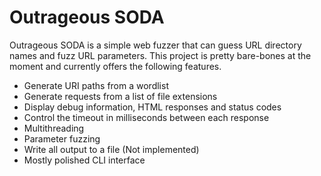 # Outrageous SODA

Outrageous SODA is a simple web fuzzer that can guess URL directory names and fuzz URL parameters.
This project is pretty bare-bones at the moment and currently offers the following features.

- Generate URI paths from a wordlist
- Generate requests from a list of file extensions
- Display debug information, HTML responses and status codes
- Control the timeout in milliseconds between each response
- Multithreading
- Parameter fuzzing
- Write all output to a file (Not implemented)
- Mostly polished CLI interface